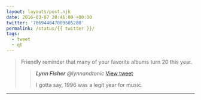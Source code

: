 ```yaml
---
layout: layouts/post.njk
date: 2016-03-07 20:46:09 +00:00
twitter: '706944047009505280'
permalink: /status/{{ twitter }}/
tags: 
  - tweet
  - qt
---
```


> Friendly reminder that many of your favorite albums turn 20 this year. 
> 
> > <cite>**Lynn Fisher** @lynnandtonic</cite> [View tweet](/status/469237327257022465)
> > 
> > I gotta say, 1996 was a legit year for music.

---
